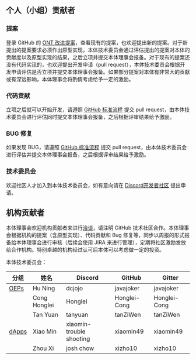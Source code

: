 
## 个人（小组）贡献者

### 提案

登录 GitHub 的 [ONT 改进提案](https://github.com/ontio/OEPs)，查看现有的提案，也欢迎提出新的提案。对于新提出的提案要求必须作出原型实现，本体技术委员会通过评估提出的提案对本体的贡献度以及原型实现的结果，之后立项并提交本体理事会报备。对于现有的提案还没有代码实现的，也欢迎提出开发申请（pull request），本体技术委员会根据开发申请评估是否立项并提交本体理事会报备。如果部分提案对本体有非常大的贡献或有深远影响，本体理事会将酌情考虑给予一定的激励。

### 代码贡献

立项之后就可以开始开发，请遵照 [GitHub 标准流程](https://help.github.com/) 提交 pull request，由本体技术委员会进行评估同时提交本体理事会报备，之后根据评审结果给予激励。

### BUG 修复

如果发现 BUG，请遵照 [GitHub 标准流程](https://help.github.com/) 提交 pull request，由本体技术委员会进行评估并提交本体理事会报备，之后根据评审结果给予激励。

### 技术委员会

欢迎社区人才加入到本体技术委员会，如有意向请在 [Discord开发者社区](https://discord.gg/4TQujHj) 提出申请。

## 机构贡献者

本体理事会欢迎机构贡献者来进行[洽谈](https://info.ont.io/cooperation/en)，请注明 GitHub 技术社区合作。本体理事会根据机构的提案（含原型实现）、代码贡献和 Bug 修复等，同步以周报的形式报备给本体理事会进行审核（后续会使用 JIRA 来进行管理），定期将社区激励发放给合作机构。特别卓越的机构经过认可后本体可以考虑做一定的投资。

本体技术委员会：

| **分组**                              | **姓名**     | **Discord**              | **GitHub**   | **Gitter**   |
| ------------------------------------- | ------------ | ------------------------ | ------------ | ------------ |
| [OEPs](https://github.com/ontio/OEPs) | Hu Ning      | dcjojo                   | javajoker    | javajoker    |
|                                       | Cong Honglei | Honglei                  | Honglei-Cong | Honglei-Cong |
|                                       | Tan Yuan     | tanyuan                  | tanZiWen     | tanZiWen     |
| [dApps](https://dapp.ont.io/)         | Xiao Min     | xiaomin-trouble shooting | xiaomin49    | xiaomin49    |
|                                       | Zhou Xi      | josh chow                | xizho10      | xizho10      |
